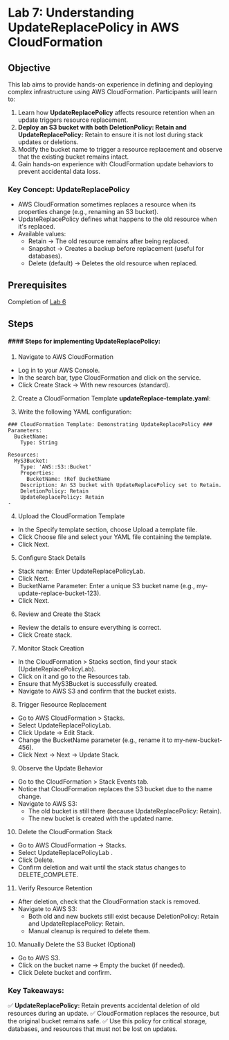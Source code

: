 # Lab 7: Understanding UpdateReplacePolicy in AWS CloudFormation

## Objective

This lab aims to provide hands-on experience in defining and deploying complex infrastructure using AWS CloudFormation. Participants will learn to:

1. Learn how **UpdateReplacePolicy** affects resource retention when an update triggers resource replacement.
2. **Deploy an S3 bucket with both DeletionPolicy: Retain and UpdateReplacePolicy:** Retain to ensure it is not lost during stack updates or deletions.
3. Modify the bucket name to trigger a resource replacement and observe that the existing bucket remains intact.
4. Gain hands-on experience with CloudFormation update behaviors to prevent accidental data loss.

### Key Concept: UpdateReplacePolicy
- AWS CloudFormation sometimes replaces a resource when its properties change (e.g., renaming an S3 bucket).
- UpdateReplacePolicy defines what happens to the old resource when it's replaced.
- Available values:
    - Retain → The old resource remains after being replaced.
    - Snapshot → Creates a backup before replacement (useful for databases).
    - Delete (default) → Deletes the old resource when replaced.


## Prerequisites

Completion of [Lab 6](../Lab%206/README.md)

## Steps

#### #### Steps for implementing UpdateReplacePolicy:
1. Navigate to AWS CloudFormation

- Log in to your AWS Console.
- In the search bar, type CloudFormation and click on the service.
- Click Create Stack → With new resources (standard).


2. Create a CloudFormation Template **updateReplace-template.yaml**:

3. Write the following YAML configuration:
```
### CloudFormation Template: Demonstrating UpdateReplacePolicy ###
Parameters: 
  BucketName:
    Type: String

Resources:
  MyS3Bucket:
    Type: 'AWS::S3::Bucket'
    Properties: 
      BucketName: !Ref BucketName
    Description: An S3 bucket with UpdateReplacePolicy set to Retain.
    DeletionPolicy: Retain
    UpdateReplacePolicy: Retain
-   
```  
4. Upload the CloudFormation Template

- In the Specify template section, choose Upload a template file.
- Click Choose file and select your YAML file containing the template.
- Click Next.

5. Configure Stack Details

- Stack name: Enter UpdateReplacePolicyLab.
- Click Next.
- BucketName Parameter: Enter a unique S3 bucket name (e.g., my-update-replace-bucket-123).
- Click Next.

6.  Review and Create the Stack
- Review the details to ensure everything is correct.
- Click Create stack.


7. Monitor Stack Creation

- In the CloudFormation > Stacks section, find your stack (UpdateReplacePolicyLab).
- Click on it and go to the Resources tab.
- Ensure that MyS3Bucket is successfully created.
- Navigate to AWS S3 and confirm that the bucket exists.

8. Trigger Resource Replacement

- Go to AWS CloudFormation > Stacks.
- Select UpdateReplacePolicyLab.
- Click Update → Edit Stack.
- Change the BucketName parameter (e.g., rename it to my-new-bucket-456).
- Click Next → Next → Update Stack.

9. Observe the Update Behavior

- Go to the CloudFormation > Stack Events tab.
- Notice that CloudFormation replaces the S3 bucket due to the name change.
- Navigate to AWS S3:
    - The old bucket is still there (because UpdateReplacePolicy: Retain).
    - The new bucket is created with the updated name.

10. Delete the CloudFormation Stack

 - Go to AWS CloudFormation → Stacks.
 - Select UpdateReplacePolicyLab .
 - Click Delete.
 - Confirm deletion and wait until the stack status changes to DELETE_COMPLETE.

11. Verify Resource Retention

- After deletion, check that the CloudFormation stack is removed.
- Navigate to AWS S3:
    - Both old and new buckets still exist because DeletionPolicy: Retain and UpdateReplacePolicy: Retain.
    - Manual cleanup is required to delete them.

10. Manually Delete the S3 Bucket (Optional)

 - Go to AWS S3.
 - Click on the bucket name → Empty the bucket (if needed).
 - Click Delete bucket and confirm.


### Key Takeaways:

✅ **UpdateReplacePolicy:** Retain prevents accidental deletion of old resources during an update.
✅ CloudFormation replaces the resource, but the original bucket remains safe.
✅ Use this policy for critical storage, databases, and resources that must not be lost on updates.

